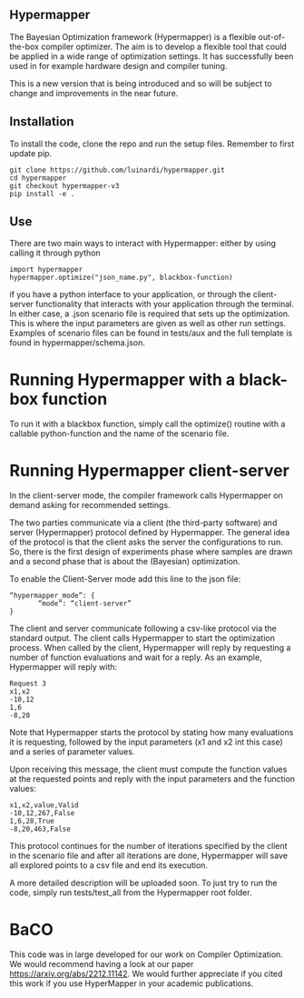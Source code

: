 ## Hypermapper

The Bayesian Optimization framework (Hypermapper) is a flexible out-of-the-box compiler optimizer. The aim is to develop a flexible tool that could be applied in a wide range of optimization settings. It has successfully been used in for example hardware design and compiler tuning.

This is a new version that is being introduced and so will be subject to change and improvements in the near future.  

## Installation
To install the code, clone the repo and run the setup files. Remember to first update pip.
```
git clone https://github.com/luinardi/hypermapper.git
cd hypermapper
git checkout hypermapper-v3
pip install -e .
```

## Use
There are two main ways to interact with Hypermapper: either by using calling it through python

```
import hypermapper
hypermapper.optimize("json_name.py", blackbox-function)
```
if you have a python interface to your application, or through the client-server functionality that interacts with your application through the terminal. In either case, a .json scenario file is required that sets up the optimization. This is where the input parameters are given as well as other run settings. Examples of scenario files can be found in tests/aux and the full template is found in hypermapper/schema.json.

# Running Hypermapper with a black-box function
To run it with a blackbox function, simply call the optimize() routine with a callable python-function and the name of the scenario file.

# Running Hypermapper client-server
In the client-server mode, the compiler framework calls Hypermapper on demand asking for recommended settings.

The two parties communicate via a client (the third-party software) and server (Hypermapper) protocol defined by Hypermapper. The general idea of the protocol is that the client asks the server the configurations to run. So, there is the first design of experiments phase where samples are drawn and a second phase that is about the (Bayesian) optimization.

To enable the Client-Server mode add this line to the json file:

```
“hypermapper_mode”: {
       “mode”: “client-server”
}
```

The client and server communicate following a csv-like protocol via the standard output. The client calls Hypermapper to start the optimization process. When called by the client, Hypermapper will reply by requesting a number of function evaluations and wait for a reply. As an example, Hypermapper will reply with:

```
Request 3
x1,x2
-10,12
1,6
-8,20
```

Note that Hypermapper starts the protocol by stating how many evaluations it is requesting, followed by the input parameters (x1 and x2 int this case) and a series of parameter values.

Upon receiving this message, the client must compute the function values at the requested points and reply with the input parameters and the function values:

```
x1,x2,value,Valid
-10,12,267,False
1,6,28,True
-8,20,463,False
```

This protocol continues for the number of iterations specified by the client in the scenario file and after all iterations are done, Hypermapper will save all explored points to a csv file and end its execution.

A more detailed description will be uploaded soon. To just try to run the code, simply run tests/test_all from the Hypermapper root folder.

# BaCO
This code was in large developed for our work on Compiler Optimization. We would recommend having a look at our paper
https://arxiv.org/abs/2212.11142.
We would further appreciate if you cited this work if you use HyperMapper in your academic publications.
